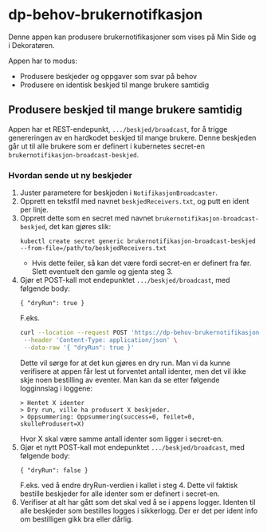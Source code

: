 # dp-behov-brukernotifkasjon

Denne appen kan produsere brukernotifikasjoner som vises på Min Side og i Dekoratøren.

Appen har to modus:
* Produsere beskjeder og oppgaver som svar på behov
* Produsere en identisk beskjed til mange brukere samtidig

## Produsere beskjed til mange brukere samtidig
Appen har et REST-endepunkt, `.../beskjed/broadcast`, for å trigge genereringen av en hardkodet beskjed til mange brukere. 
Denne beskjeden går ut til alle brukere som er definert i kubernetes secret-en 
`brukernotifikasjon-broadcast-beskjed`.

### Hvordan sende ut ny beskjeder
1. Juster parametere for beskjeden i `NotifikasjonBroadcaster`.
2. Opprett en tekstfil med navnet `beskjedReceivers.txt`, og putt en ident per linje.
3. Opprett dette som en secret med navnet `brukernotifikasjon-broadcast-beskjed`, det kan gjøres slik:
   ```
   kubectl create secret generic brukernotifikasjon-broadcast-beskjed --from-file=/path/to/beskjedReceivers.txt
   ```
     * Hvis dette feiler, så kan det være fordi secret-en er definert fra før. Slett eventuelt den gamle og gjenta steg 3.
4. Gjør et POST-kall mot endepunktet `.../beskjed/broadcast`, med følgende body:
   ```
   { "dryRun": true }
   ```
   F.eks.
   ```bash
   curl --location --request POST 'https://dp-behov-brukernotifikasjon.dev.intern.nav.no/beskjed/broadcast' \
    --header 'Content-Type: application/json' \
    --data-raw '{ "dryRun": true }'
   ```
   Dette vil sørge for at det kun gjøres en dry run. Man vi da kunne verifisere at appen får lest ut forventet antall 
   identer, men det vil ikke skje noen bestilling av eventer. Man kan da se etter følgende logginnslag i loggene:
   ```
   > Hentet X identer
   > Dry run, ville ha produsert X beskjeder.
   > Oppsummering: Oppsummering(success=0, feilet=0, skulleProdusert=X)
   ```
   Hvor X skal være samme antall identer som ligger i secret-en.
5. Gjør et nytt POST-kall mot endepunktet `.../beskjed/broadcast`, med følgende body:
   ```
   { "dryRun": false }
   ```
   F.eks. ved å endre dryRun-verdien i kallet i steg 4.
   Dette vil faktisk bestille beskjeder for alle identer som er definert i secret-en.
6. Verifiser at alt har gått som det skal ved å se i appens logger. Identen til alle beskjeder som bestilles logges i 
   sikkerlogg. Der er det per ident info om bestilligen gikk bra eller dårlig.
